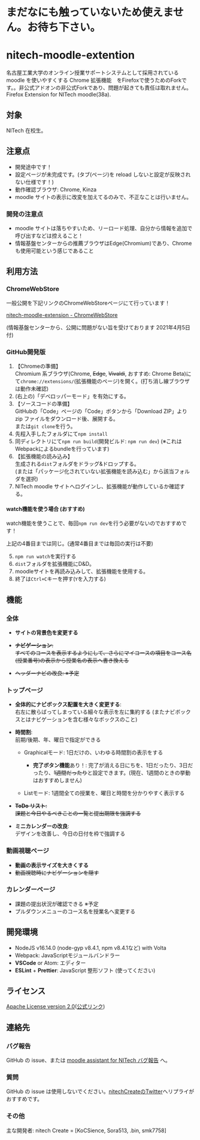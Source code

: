 # まだなにも触っていないため使えません。お待ち下さい。

# nitech-moodle-extention

名古屋工業大学のオンライン授業サポートシステムとして採用されている moodle を使いやすくする Chrome 拡張機能　をFirefoxで使うためのForkです。。非公式アドオンの非公式Forkであり、問題が起きても責任は取れません。<br>
Firefox Extension for NITech moodle(38a).

## 対象

NITech 在校生。

## 注意点

- 開発途中です！
- 設定ページが未完成です。(タブ(ページ)を reload しないと設定が反映されない仕様です！)
- 動作確認ブラウザ: Chrome, Kinza
- moodle サイトの表示に改変を加えてるのみで、不正なことは行いません。

### 開発の注意点

- moodle サイトは落ちやすいため、リーロード処理、自分から情報を追加で呼び出すなどは控えること！
- 情報基盤センターからの推薦ブラウザはEdge(Chromium)であり、Chromeも使用可能という感じであること

## 利用方法

### ChromeWebStore

一般公開を下記リンクのChromeWebStoreページにて行っています！

[nitech-moodle-extension - ChromeWebStore](https://chrome.google.com/webstore/detail/nitech-moodle-extension/ibhjlbmhcgcmnipnbecooagnfannciol?hl=ja)

(情報基盤センターから、公開に問題がない旨を受けております 2021年4月5日付)

### GitHub開発版

1. 【Chromeの準備】<br>Chromium 系ブラウザ(Chrome, ~~Edge~~, ~~Vivaldi~~, おすすめ: Chrome Beta)にて`chrome://extensions/`(拡張機能のページ)を開く。(打ち消し線ブラウザは動作未確認)
2. (右上の)「デベロッパーモード」を有効にする。
3. 【ソースコードの準備】<br>GitHubの「Code」ページの「Code」ボタンから「Download ZIP」より zip ファイルをダウンロード後、展開する。<br>または`git clone`を行う。
4. 先程入手したフォルダにて`npm install`
5. 同ディレクトリにて`npm run build`(開発ビルド: `npm run dev`) (※これはWebpackによるbundleを行っています)
6. 【拡張機能の読み込み】<br>生成される`dist`フォルダをドラッグ&ドロップする。<br>(または「パッケージ化されていない拡張機能を読み込む」から該当フォルダを選択)
7. NITech moodle サイトへログインし、拡張機能が動作しているか確認する。

#### watch機能を使う場合 (おすすめ)

watch機能を使うことで、毎回`npm run dev`を行う必要がないのでおすすめです！

上記の4番目までは同じ。(通常4番目までは毎回の実行は不要)

5. `npm run watch`を実行する
6. `dist`フォルダを拡張機能にD&D。
7. moodleサイトを再読み込みして、拡張機能を使用する。
7. 終了は`Ctrl+C`キーを押す(`Y`を入力する)

## 機能

### 全体

- **サイトの背景色を変更する**

- ~~**ナビゲーション**: <br>すべてのコースを表示するようにして、さらにマイコースの項目をコース名(授業番号)の表示から授業名の表示へ書き換える~~
- ~~ヘッダーナビの改良: ※予定~~

### トップページ

- **全体的にナビボックス配置を大きく変更する**: <br>右左に散らばってしまっている細々な表示を左に集約する (またナビボックスとはナビゲーションを含む様々なボックスのこと)
- **時間割**: <br>前期/後期、年、曜日で指定ができる
  - Graphicalモード: 1日だけの、いわゆる時間割の表示をする
    - **完了ボタン機能**あり！: 完了が消える日にちを、1日だったり、3日だったり、~~1週間だったり~~と設定できます。(現在、1週間のときの挙動はおすすめしません)

  - Listモード: 1週間全ての授業を、曜日と時間を分かりやすく表示する

- ~~**ToDo リスト**: <br>課題と今日やるべきことの一覧と提出期限を強調する~~
- **ミニカレンダーの改良**: <br>デザインを改善し、今日の日付を枠で強調する

### 動画視聴ページ

- **動画の表示サイズを大きくする**
- ~~動画視聴時にナビゲーションを隠す~~

### カレンダーページ

- 課題の提出状況が確認できる ※予定
- プルダウンメニューのコース名を授業名へ変更する

## 開発環境

- NodeJS v16.14.0 (node-gyp v8.4.1, npm v8.4.1など) with Volta
- Webpack: JavaScriptモジュールバンドラー
- **VSCode** or Atom: エディター
- **ESLint** + **Prettier**: JavaScript 整形ソフト (使ってください)

## ライセンス

[Apache License version 2.0](LICENSE)([公式リンク](http://www.apache.org/licenses/LICENSE-2.0))

## 連絡先

### バグ報告

GitHub の issue、または [moodle assistant for NITech バグ報告](http://nitech-create.com/forms/moodle-assistant/bug/) へ。

### 質問

GitHub の issue は使用しないでください。[nitechCreateのTwitter](https://twitter.com/nitechCreate)へリプライがおすすめです。

### その他

主な開発者: nitech Create = [KoCSience, Sora513, .bin, smk7758]
